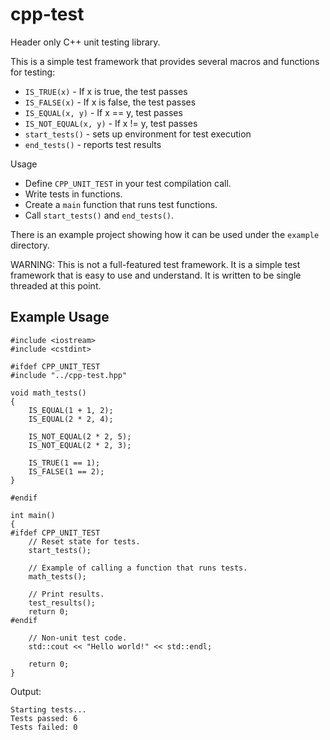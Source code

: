 # cpp-test

Header only C++ unit testing library.

This is a simple test framework that provides several macros and functions for testing:

- `IS_TRUE(x)` - If x is true, the test passes
- `IS_FALSE(x)` - If x is false, the test passes
- `IS_EQUAL(x, y)` - If x == y, test passes
- `IS_NOT_EQUAL(x, y)` - If x != y, test passes
- `start_tests()` - sets up environment for test execution
- `end_tests()` - reports test results

Usage

- Define `CPP_UNIT_TEST` in your test compilation call.
- Write tests in functions.
- Create a `main` function that runs test functions.
- Call `start_tests()` and `end_tests()`.

There is an example project showing how it can be used under the `example` directory.

WARNING: This is not a full-featured test framework. It is a simple test framework that is easy to use and understand. It is written to be single threaded at this point.

## Example Usage

```
#include <iostream>
#include <cstdint>

#ifdef CPP_UNIT_TEST
#include "../cpp-test.hpp"

void math_tests()
{
    IS_EQUAL(1 + 1, 2);
    IS_EQUAL(2 * 2, 4);

    IS_NOT_EQUAL(2 * 2, 5);
    IS_NOT_EQUAL(2 * 2, 3);

    IS_TRUE(1 == 1);
    IS_FALSE(1 == 2);
}

#endif

int main()
{
#ifdef CPP_UNIT_TEST
    // Reset state for tests.
    start_tests();

    // Example of calling a function that runs tests.
    math_tests();

    // Print results.
    test_results();
    return 0;
#endif

    // Non-unit test code.
    std::cout << "Hello world!" << std::endl;

    return 0;
}
```

Output:

```
Starting tests...
Tests passed: 6
Tests failed: 0
```
